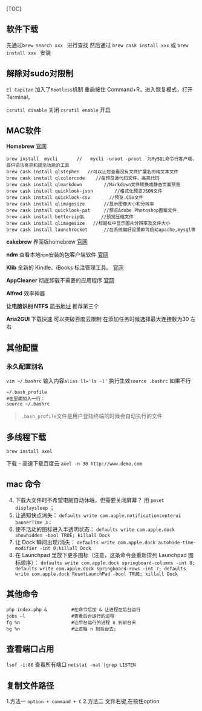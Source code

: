 
[TOC]

   
## 软件下载

先通过`brew search xxx `  进行查找  然后通过 `brew cask install xxx`  或 `brew install xxx ` 安装
    
## 解除对sudo对限制
`El Capitan` 加入了`Rootless`机制
重启按住 Command+R，进入恢复模式，打开Terminal。

`csrutil disable`   关闭
`csrutil enable`    开启

## MAC软件
**Homebrew**
[官网](https://brew.sh/index_zh-cn.html)

```
brew install  mycli       //   mycli -uroot -proot  为MySQL命令行客户端，提供语法高亮和提示功能的工具
brew cask install qlstephen   //可以让您查看没有文件扩展名的纯文本文件
brew cask install qlcolorcode    //在预览源代码文件，高亮代码
brew cask install qlmarkdown		//Markdown文件转换成静态页面预览
brew cask install quicklook-json  		//格式化预览JSON文件
brew cask install quicklook-csv       //预览.CSV文件
brew cask install qlimagesize		//显示图像大小和分辨率
brew cask install quicklook-pat		//预览Adobe Photoshop图案文件
brew cask install betterzipQL      //预览压缩文件
brew cask install qlimagesize   //标题栏中显示图片分辨率及文件大小
brew cask install launchrocket      //在系统偏好设置即可启动apache,mysql等
```


**cakebrew**  界面版homebrew	[官网](https://www.cakebrew.com/)

**ndm**    查看本地`npm`安装的包客户端软件 [官网](https://720kb.github.io/ndm/)

**Klib**   全新的 Kindle、iBooks 标注管理工具。  [官网](http://klib.me/cn/)

**AppCleaner**  彻底卸载不需要的应用程序 [官网](http://freemacsoft.net/appcleaner/)

**Alfred**   效率神器

**让电脑识别 NTFS**  [简书地址](https://www.jianshu.com/p/6abf7946f56b) 推荐第三个

**Aria2GUI** 下载快速  可以突破百度云限制
在添加任务时候选择最大连接数为30 左右

## 其他配置

### 永久配置别名
`vim ~/.bashrc`
输入内容`alias ll='ls -l'`
执行生效`source .bashrc`
如果不行
```
~/.bash_profile
#在里面加入一行：
source ~/.bashrc
```
>`.bash_profile`文件是用户登陆终端的时候会自动执行的文件

## 多线程下载
`brew install axel`

下载 - 高速下载百度云
`axel -n 30 http://www.demo.com`


## mac 命令
4. 下载大文件时不希望电脑自动休眠，但需要关闭屏幕？
用 `pmset displaysleep` ；
6. 让通知快点消失：
`defaults write com.apple.notificationcenterui bannerTime 3；`
7. 使不活动的图标进入半透明状态：
`defaults write com.apple.dock showhidden -bool TRUE; killall Dock`
7. 让 Dock 瞬间出现/消失：
`defaults write com.apple.dock autohide-time-modifier -int 0;killall Dock`
8. 在 Launchpad 里放下更多图标（注意，这条命令会重新排列 Launchpad 图标顺序）：
`defaults write com.apple.dock springboard-columns -int 8; defaults write com.apple.dock springboard-rows -int 7; defaults write com.apple.dock ResetLaunchPad -bool TRUE; killall Dock`

## 其他命令
```
php index.php &   		#在命令后加 & 让进程在后台运行
jobs –l 				#查看后台运行的进程
fg %n 					#让后台运行的进程 n 到前台来
bg %n 					#让进程 n 到后台去;
```
## 查看端口占用
`lsof -i:80`
 查看所有端口
 `netstat -nat |grep LISTEN`
## 复制文件路径
1.方法一
`option + command + C`
2.方法二
文件右键,在按住option
